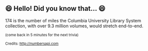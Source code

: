 ## :smile: Hello! Did you know that... :smile:
174 is the number of miles the Columbia University Library System collection, with over 9.3 million volumes, would stretch end-to-end.

<sup>(come back in 5 minutes for the next trivia)</sup>


<sup>Credits: http://numbersapi.com</sup>

